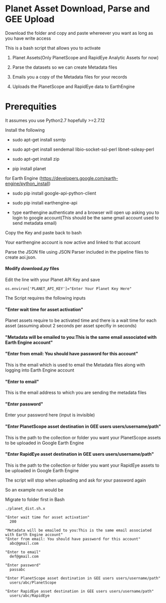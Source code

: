 # Planet Asset Download, Parse and GEE Upload
Download the folder and copy and paste whereever you want as long as you have write access

This is a bash script that allows you to activate

1) Planet Assets(Only PlanetScope and RapidEye Analytic Assets for now)

2) Parse the datasets so we can create Metadata files

3) Emails you a copy of the Metadata files for your records

4) Uploads the PlanetScope and RapidEye data to EarthEngine

# Prerequities
It assumes you use Python2.7 hopefully >=2.7.12

Install the following

  * sudo apt-get install ssmtp

  * sudo apt-get install sendemail libio-socket-ssl-perl libnet-ssleay-perl

  * sudo apt-get install zip
  
  * pip install planet

for Earth Engine (https://developers.google.com/earth-engine/python_install)

  * sudo pip install google-api-python-client

  * sudo pip install earthengine-api

  * type earthengine authenticate and a browser will open up asking you to login to google account(This should be the same gmail account
  used to send metadata email)

Copy the Key and paste back to bash

Your earthengine account is now active and linked to that account 

Parse the JSON file using JSON Parser included in the pipeline files to create aoi.json. 

#### Modify _download.py_ files
Edit the line with your Planet API Key and save 

```
os.environ['PLANET_API_KEY']="Enter Your Planet Key Here"
```

The Script requires the following inputs

#### "Enter wait time for asset activation"

Planet assets require to be activated time and there is a wait time for each asset (assuming about 2 seconds per asset specifiy in seconds)

#### "Metadata will be emailed to you:This is the same email associated with Earth Engine account"

#### "Enter from email: You should have password for this account"

This is the email which is used to email the Metadata files along with logging into Earth Engine account

#### "Enter to email"

This is the email address to which you are sending the metadata files

#### "Enter password"

Enter your password here (input is invisible)

#### "Enter PlanetScope asset destination in GEE users users/username/path"

This is the path to the collection or folder you want your PlanetScope assets to be uploaded in Google Earth Engine

#### "Enter RapidEye asset destination in GEE users users/username/path"

This is the path to the collection or folder you want your RapidEye assets to be uploaded in Google Earth Engine

The script will stop when uploading and ask for your password again

So an example run would be 

Migrate to folder first in Bash

```
./planet_dist.sh.x

"Enter wait time for asset activation"
  200

"Metadata will be emailed to you:This is the same email associated with Earth Engine account"
"Enter from email: You should have password for this account"
  abc@gmail.com

"Enter to email"
  def@gmail.com

"Enter password"
  passabc

"Enter PlanetScope asset destination in GEE users users/username/path"
  users/abc/PlanetScope

"Enter RapidEye asset destination in GEE users users/username/path"
  users/abc/RapidEye
```
